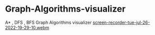 # Graph-Algorithms-visualizer
A* , DFS , BFS Graph Algorithms visualizer
[screen-recorder-tue-jul-26-2022-19-29-10.webm](https://user-images.githubusercontent.com/54274713/181024551-20d627d5-e813-4436-bde6-b418e465ea26.webm)
